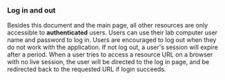 ### Log in and out

Besides this document and the main page, all other resources are only accessible
to **authenticated** users. Users can use their lab computer user name and
password to log in. Users are encouraged to log out when they do not work with
the application. If not log out, a user's session will expire after a period.
When a user tries to access a resource URL on a browser with no live session,
the user will be directed to the log in page, and be redirected back to the
requested URL if login succeeds.
